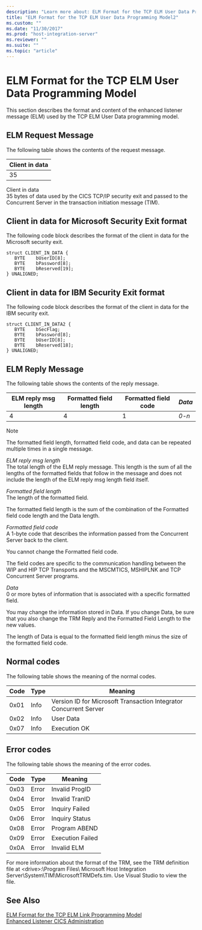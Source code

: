 ```yaml
---
description: "Learn more about: ELM Format for the TCP ELM User Data Programming Model"
title: "ELM Format for the TCP ELM User Data Programming Model2"
ms.custom: ""
ms.date: "11/30/2017"
ms.prod: "host-integration-server"
ms.reviewer: ""
ms.suite: ""
ms.topic: "article"
---
```

# ELM Format for the TCP ELM User Data Programming Model

This section describes the format and content of the enhanced listener message (ELM) used by the TCP ELM User Data programming model.  
  
## ELM Request Message
  
The following table shows the contents of the request message.  
  
|Client in data|  
|--------------------|  
|35|  
  
 Client in data  
 35 bytes of data used by the CICS TCP/IP security exit and passed to the Concurrent Server in the transaction initiation message (TIM).  
  
## Client in data for Microsoft Security Exit format
  
The following code block describes the format of the client in data for the Microsoft security exit.  
  
```  
struct CLIENT_IN_DATA {  
   BYTE    bUserID[8];  
   BYTE    bPassword[8];  
   BYTE    bReserved[19];  
} UNALIGNED;  
```  
  
## Client in data for IBM Security Exit format
  
The following code block describes the format of the client in data for the IBM security exit.  
  
```  
struct CLIENT_IN_DATA2 {  
   BYTE    bSecFlag;  
   BYTE    bPassword[8];  
   BYTE    bUserID[8];  
   BYTE    bReserved[18];  
} UNALIGNED;  
```  
  
## ELM Reply Message
  
The following table shows the contents of the reply message.  
  
|ELM reply msg length|Formatted field length|Formatted field code|*Data*|  
|--------------------------|----------------------------|--------------------------|------------|  
|4|4|1|*0-n*|  
  
> [!NOTE]
> The formatted field length, formatted field code, and data can be repeated multiple times in a single message.  
  
*ELM reply msg length*  
The total length of the ELM reply message. This length is the sum of all the lengths of the formatted fields that follow in the message and does not include the length of the ELM reply msg length field itself.  
  
*Formatted field length*  
The length of the formatted field.  
  
The formatted field length is the sum of the combination of the Formatted field code length and the Data length.  
  
*Formatted field code*  
A 1-byte code that describes the information passed from the Concurrent Server back to the client.  
  
You cannot change the Formatted field code.  
  
The field codes are specific to the communication handling between the WIP and HIP TCP Transports and the MSCMTICS, MSHIPLNK and TCP Concurrent Server programs.  
  
*Data*  
0 or more bytes of information that is associated with a specific formatted field.  
  
You may change the information stored in Data. If you change Data, be sure that you also change the TRM Reply and the Formatted Field Length to the new values.  
  
The length of Data is equal to the formatted field length minus the size of the formatted field code.  
  
## Normal codes
  
The following table shows the meaning of the normal codes.  
  
|Code|Type|Meaning|  
|----------|----------|-------------|  
|0x01|Info|Version ID for Microsoft Transaction Integrator Concurrent Server|  
|0x02|Info|User Data|  
|0x07|Info|Execution OK|  
  
## Error codes
  
The following table shows the meaning of the error codes.  
  
|Code|Type|Meaning|  
|----------|----------|-------------|  
|0x03|Error|Invalid ProgID|  
|0x04|Error|Invalid TranID|  
|0x05|Error|Inquiry Failed|  
|0x06|Error|Inquiry Status|  
|0x08|Error|Program ABEND|  
|0x09|Error|Execution Failed|  
|0x0A|Error|Invalid ELM|  
  
For more information about the format of the TRM, see the TRM definition file at \<drive>:\Program Files\ Microsoft Host Integration Server\System\TIM\MicrosoftTRMDefs.tim. Use Visual Studio to view the file.  
  
## See Also
  
[ELM Format for the TCP ELM Link Programming Model](../core/elm-format-for-the-tcp-elm-link-programming-model1.md)   
[Enhanced Listener CICS Administration](../core/enhanced-listener-cics-administration2.md)
